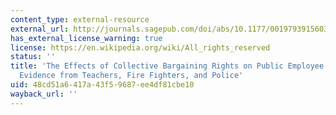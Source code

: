 ```yaml
---
content_type: external-resource
external_url: http://journals.sagepub.com/doi/abs/10.1177/0019793915603068
has_external_license_warning: true
license: https://en.wikipedia.org/wiki/All_rights_reserved
status: ''
title: 'The Effects of Collective Bargaining Rights on Public Employee Compensation:
  Evidence from Teachers, Fire Fighters, and Police'
uid: 48cd51a6-417a-43f5-9687-ee4df81cbe10
wayback_url: ''
---
```

